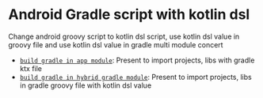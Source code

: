 # Android Gradle script with kotlin dsl

Change android groovy script to kotlin dsl script, use kotlin dsl value in groovy file and use kotlin dsl value in gradle multi module concert

- [`build gradle in app module`](./app/build.gradle.kts): Present to import projects, libs with gradle ktx file
- [`build gradle in hybrid gradle module`](./hybrid_gradle_module/build.gradle): Present to import projects, libs in gradle groovy file with kotlin dsl value
